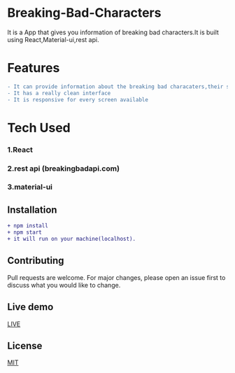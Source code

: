 # Breaking-Bad-Characters


It is a App that gives you information of breaking bad characters.It is built using React,Material-ui,rest api.

# Features
```diff
- It can provide information about the breaking bad characaters,their status,their nickname, quotes etc..
- It has a really clean interface
- It is responsive for every screen available
```

# Tech Used
### 1.React
### 2.rest api (breakingbadapi.com)
### 3.material-ui

## Installation

```diff
+ npm install
+ npm start
+ it will run on your machine(localhost).
```

## Contributing
Pull requests are welcome. For major changes, please open an issue first to discuss what you would like to change.



## Live demo
[LIVE](https://breakingbadagain.netlify.com)

## License
[MIT](https://choosealicense.com/licenses/mit/)

